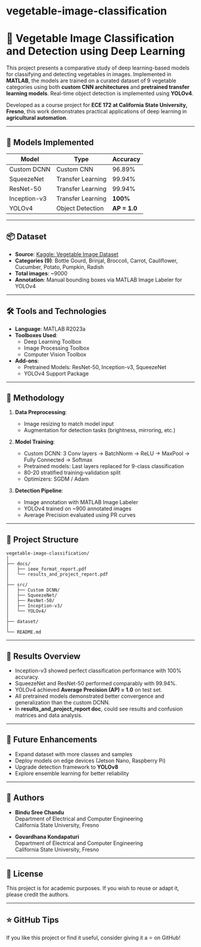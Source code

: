 # vegetable-image-classification

# **🥦 Vegetable Image Classification and Detection using Deep Learning**

This project presents a comparative study of deep learning-based models for classifying and detecting vegetables in images. Implemented in **MATLAB**, the models are trained on a curated dataset of 9 vegetable categories using both **custom CNN architectures** and **pretrained transfer learning models**. Real-time object detection is implemented using **YOLOv4**.

Developed as a course project for **ECE 172 at California State University, Fresno**, this work demonstrates practical applications of deep learning in **agricultural automation**.

---

## 🧠 Models Implemented

| Model           | Type               | Accuracy     |
|----------------|--------------------|--------------|
| Custom DCNN     | Custom CNN         | 96.89%       |
| SqueezeNet      | Transfer Learning  | 99.94%       |
| ResNet-50       | Transfer Learning  | 99.94%       |
| Inception-v3    | Transfer Learning  | **100%**     |
| YOLOv4          | Object Detection   | **AP = 1.0** |

---

## 📦 Dataset

- **Source**: [Kaggle: Vegetable Image Dataset](https://www.kaggle.com/datasets/misrakahmed/vegetable-image-dataset)
- **Categories (9)**: Bottle Gourd, Brinjal, Broccoli, Carrot, Cauliflower, Cucumber, Potato, Pumpkin, Radish
- **Total images**: ~9000
- **Annotation**: Manual bounding boxes via MATLAB Image Labeler for YOLOv4

---

## 🛠️ Tools and Technologies

- **Language**: MATLAB R2023a
- **Toolboxes Used**:
  - Deep Learning Toolbox
  - Image Processing Toolbox
  - Computer Vision Toolbox
- **Add-ons**:
  - Pretrained Models: ResNet-50, Inception-v3, SqueezeNet
  - YOLOv4 Support Package

---

## 🧪 Methodology

1. **Data Preprocessing**:
   - Image resizing to match model input
   - Augmentation for detection tasks (brightness, mirroring, etc.)

2. **Model Training**:
   - Custom DCNN: 3 Conv layers → BatchNorm → ReLU → MaxPool → Fully Connected → Softmax
   - Pretrained models: Last layers replaced for 9-class classification
   - 80-20 stratified training-validation split
   - Optimizers: SGDM / Adam

3. **Detection Pipeline**:
   - Image annotation with MATLAB Image Labeler
   - YOLOv4 trained on ~900 annotated images
   - Average Precision evaluated using PR curves

---

## 📁 Project Structure

```
vegetable-image-classification/
│
├── docs/
│   ├── ieee_format_report.pdf
│   └── results_and_project_report.pdf
│
├── src/
│   ├── Custom DCNN/
│   ├── SqueezeNet/
│   ├── ResNet-50/
│   ├── Inception-v3/
│   └── YOLOv4/
│
├── dataset/        
│
└── README.md
```

---

## 📸 Results Overview

- Inception-v3 showed perfect classification performance with 100% accuracy.
- SqueezeNet and ResNet-50 performed comparably with 99.94%.
- YOLOv4 achieved **Average Precision (AP) = 1.0** on test set.
- All pretrained models demonstrated better convergence and generalization than the custom DCNN.
- In **results_and_project_report doc**, could see results and confusion matrices and data analysis.

---

## 🚀 Future Enhancements

- Expand dataset with more classes and samples
- Deploy models on edge devices (Jetson Nano, Raspberry Pi)
- Upgrade detection framework to **YOLOv8**
- Explore ensemble learning for better reliability

---

## 👥 Authors

- **Bindu Sree Chandu**  
  Department of Electrical and Computer Engineering  
  California State University, Fresno  

- **Govardhana Kondapaturi**  
  Department of Electrical and Computer Engineering  
  California State University, Fresno  

---

## 📄 License

This project is for academic purposes. If you wish to reuse or adapt it, please credit the authors.

---

## ⭐ GitHub Tips

If you like this project or find it useful, consider giving it a ⭐ on GitHub!
